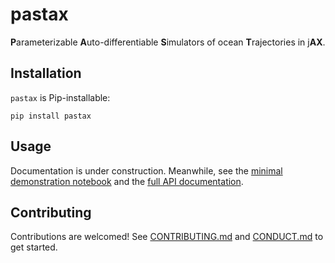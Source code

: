 # pastax

**P**arameterizable **A**uto-differentiable **S**imulators of ocean **T**rajectories in j**AX**.

## Installation

`pastax` is Pip-installable:

```shell
pip install pastax
```

## Usage

Documentation is under construction.
Meanwhile, see the [minimal demonstration notebook](docs/demo.ipynb) and the [full API documentation](docs/api.md).

## Contributing

Contributions are welcomed!
See [CONTRIBUTING.md](https://github.com/vadmbertr/pastax/blob/main/CONDUCT.md) and [CONDUCT.md](https://github.com/vadmbertr/pastax/blob/main/CONDUCT.md) to get started.
